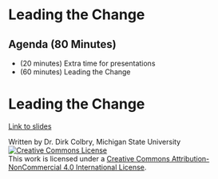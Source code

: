 # Leading the Change


## Agenda (80 Minutes)

- (20 minutes) Extra time for presentations
- (60 minutes) Leading the Change



# Leading the Change

[Link to slides](https://docs.google.com/presentation/d/1oXkrJMnc427rZlv59CqKD8mvMjwUNg8gZoYa4u9Ew8c/edit?usp=sharing)


Written by Dr. Dirk Colbry, Michigan State University
<a rel="license" href="http://creativecommons.org/licenses/by-nc/4.0/"><img alt="Creative Commons License" style="border-width:0" src="https://i.creativecommons.org/l/by-nc/4.0/88x31.png" /></a><br />This work is licensed under a <a rel="license" href="http://creativecommons.org/licenses/by-nc/4.0/">Creative Commons Attribution-NonCommercial 4.0 International License</a>.
